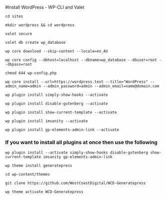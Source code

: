#Install WordPress - WP-CLI and Valet

```
cd sites
```

```
mkdir wordpress && cd wordpress
```

```
valet secure
```

```
valet db create wp_database
```

```
wp core download --skip-content --locale=en_AU
```

```
wp core config --dbhost=localhost --dbname=wp_database --dbuser=root --dbpass=root
```

```
chmod 644 wp-config.php
```

```
wp core install --url=https://wordpress.test --title="WordPress" --admin_name=admin --admin_password=admin --admin_email=name@domain.com
```

```
wp plugin install simply-show-hooks --activate
```

```
wp plugin install disable-gutenberg --activate
```

```
wp plugin install show-current-template --activate
```

```
wp plugin install imsanity --activate
```

```
wp plugin install gp-elements-admin-link --activate
``` 

### If you want to install all plugins at once then use the following
```
wp plugin install --activate simply-show-hooks disable-gutenberg show-current-template imsanity gp-elements-admin-link
```

```
wp theme install generatepress
```

```
cd wp-content/themes
```

```
git clone https://github.com/WestCoastDigital/WCD-Generatepress
```

```
wp theme activate WCD-Generatepress
```
